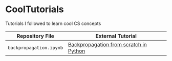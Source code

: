 # CoolTutorials
Tutorials I followed to learn cool CS concepts

| Repository File                     | External Tutorial                                |
|-------------------------------------|--------------------------------------------------|
| `backpropagation.ipynb`  | [Backpropagation from scratch in Python](https://pyimagesearch.com/2021/05/06/backpropagation-from-scratch-with-python/) |
